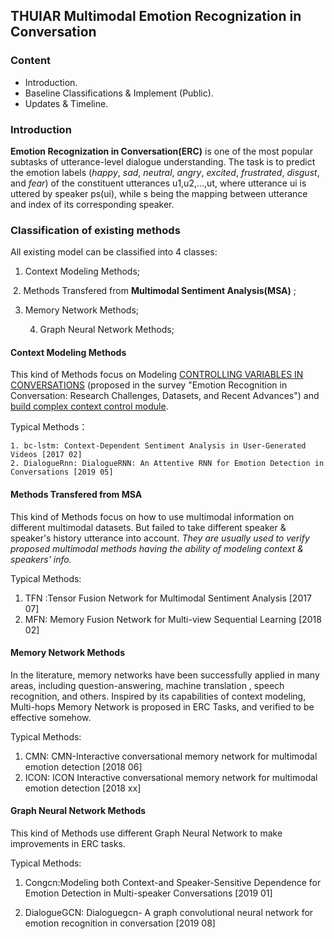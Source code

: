 ## THUIAR Multimodal Emotion Recognization in Conversation

### Content

- Introduction.
- Baseline Classifications & Implement (Public).
- Updates & Timeline.

### Introduction

**Emotion Recognization in Conversation(ERC)** is one of the most popular subtasks of utterance-level dialogue understanding. The task is to predict the emotion labels (*happy*, *sad*, *neutral*, *angry*, *excited*, *frustrated*, *disgust*, and *fear*) of the constituent utterances u1,u2,...,ut, where utterance ui is uttered by speaker ps(ui), while s being the mapping between utterance and index of its corresponding speaker. 

### Classification of existing methods

All existing model can be classified into 4 classes:

1. Context Modeling Methods;

​	2. Methods Transfered from **Multimodal Sentiment Analysis(MSA)** ;

3.  Memory Network Methods;

 	4. Graph Neural Network Methods;

#### Context Modeling Methods

This kind of Methods focus on Modeling <u>CONTROLLING VARIABLES IN CONVERSATIONS</u> (proposed in the survey "Emotion Recognition in Conversation: Research Challenges, Datasets, and Recent Advances")  and <u>build complex context control module</u>.

Typical Methods：

 	1. bc-lstm: Context-Dependent Sentiment Analysis in User-Generated Videos [2017 02]
 	2. DialogueRnn: DialogueRNN: An Attentive RNN for Emotion Detection in Conversations [2019 05]

#### Methods Transfered from MSA 

This kind of Methods focus on how to use multimodal information on different multimodal datasets. But failed to take different speaker & speaker's history utterance into account. *They are usually used to verify proposed multimodal methods having the ability of modeling context & speakers' info.*

Typical Methods:

1. TFN :Tensor Fusion Network for Multimodal Sentiment Analysis [2017 07]
2. MFN: Memory Fusion Network for Multi-view Sequential Learning [2018 02]

#### Memory Network Methods

In the literature, memory networks have been successfully applied in many areas, including question-answering, machine translation , speech recognition, and others. Inspired by its capabilities of context modeling, Multi-hops  Memory Network is proposed in ERC Tasks, and verified to be effective somehow.

Typical Methods: 

1. CMN: CMN-Interactive conversational memory network for multimodal emotion detection [2018 06]
2. ICON: ICON Interactive conversational memory network for multimodal emotion detection [2018 xx]

#### Graph Neural Network Methods

This kind of Methods use different Graph Neural Network to make improvements in ERC tasks. 

Typical Methods:

1. Congcn:Modeling both Context-and Speaker-Sensitive Dependence for Emotion Detection in Multi-speaker Conversations [2019 01]

2. DialogueGCN: Dialoguegcn- A graph convolutional neural network for emotion recognition in conversation [2019 08]

   





